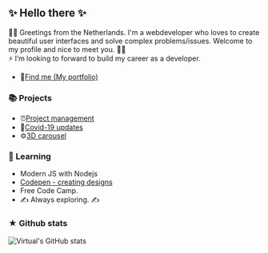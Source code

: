 ## ✨ Hello there ✨
🖖🏻  Greetings from the Netherlands. I'm a webdeveloper who loves to create beautiful user interfaces and solve complex problems/issues. Welcome to my profile and nice to meet you. 🖖🏻 
<br />
 ⚡ I’m looking to forward to build my career as a developer.
- 🥷[Find me (My portfolio)](https://my-react-portfolio.netlify.app/)

### 📚 Projects
- ⏰[Project management](https://track-your-project.netlify.app/)
- 🦠[Covid-19 updates](https://track-your-project.netlify.app/)
- ⚙️[3D carousel](https://html-image-carousel.netlify.app/)

### 🌈  Learning
- Modern JS with Nodejs
- [Codepen - creating designs](https://codepen.io/SubashAnimations)
- Free Code Camp.
- ✍️ Always exploring. ✍️

### ★ Github stats
![Virtual's GitHub stats](https://github-readme-stats.vercel.app/api?username=SubashPradhan&show_icons=true&hide_border=true&count_private=true&include_all_commits=true&theme=radical)

<!--
**SubashPradhan/subashPradhan** is a ✨ _special_ ✨ repository because its `README.md` (this file) appears on your GitHub profile.

Here are some ideas to get you started:

- 🔭 I’m currently working on ...
- 🌱 I’m currently learning ...
- 👯 I’m looking to collaborate on ...
- 🤔 I’m looking for help with ...
- 💬 Ask me about ...
- 📫 How to reach me: ...
- 😄 Pronouns: ...
- ⚡ Fun fact: ...
-->
